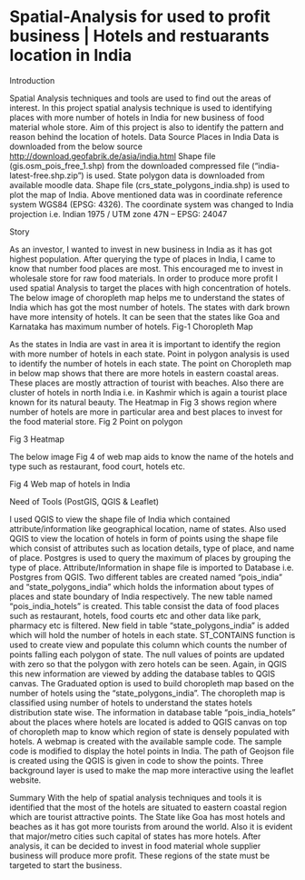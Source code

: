 # Spatial-Analysis for used to profit business | Hotels and restuarants location in India

Introduction 

Spatial Analysis techniques and tools are used to find out the areas of interest. In this project spatial analysis technique is used to identifying places with more number of hotels in India for new business of food material whole store. Aim of this project is also to identify the pattern and reason behind the location of hotels. 
Data Source
Places in India Data is downloaded from the below source http://download.geofabrik.de/asia/india.html Shape file (gis.osm_pois_free_1.shp) from the downloaded compressed file (“india-latest-free.shp.zip”) is used. 
State polygon data is downloaded from available moodle data. Shape file (crs_state_polygons_india.shp) is used to plot the map of India.
Above mentioned data was in coordinate reference system WGS84 (EPSG: 4326). The coordinate system was changed to India projection i.e. Indian 1975 / UTM zone 47N – EPSG: 24047

Story

As an investor, I wanted to invest in new business in India as it has got highest population. After querying the type of places in India, I came to know that number food places are most. This encouraged me to invest in wholesale store for raw food materials. In order to produce more profit I used spatial Analysis to target the places with high concentration of hotels.		
The below image of choropleth map helps me to understand the states of India which has got the most number of hotels. The states with dark brown have more intensity of hotels. It can be seen that the states like Goa and Karnataka has maximum number of hotels.
 Fig-1 Choropleth Map

As the states in India are vast in area it is important to identify the region with more number of hotels in each state. Point in polygon analysis is used to identify the number of hotels in each state. The point on Choropleth map in below map shows that there are more hotels in eastern coastal areas. These places are mostly attraction of tourist with beaches. Also there are cluster of hotels in north India i.e. in Kashmir which is again a tourist place known for its natural beauty. The Heatmap in Fig 3 shows region where number of hotels are more in particular area and best places to invest for the food material store.
 Fig 2 Point on polygon
 
Fig 3 Heatmap

The below image Fig 4  of web map aids to know the name of the hotels and type such as restaurant, food court, hotels etc.
 
Fig 4 Web map of hotels in India

Need of Tools (PostGIS, QGIS & Leaflet)

I used QGIS to view the shape file of India which contained attribute/information like geographical location, name of states. Also used QGIS to view the location of hotels in form of points using the shape file which consist of attributes such as location details, type of place, and name of place. 
Postgres is used to query the maximum of places by grouping the type of place. Attribute/Information in shape file is imported to Database i.e. Postgres from QGIS. Two different tables are created named “pois_india” and “state_polygons_india” which holds the information about types of places and state boundary of India respectively. The new table named “pois_india_hotels” is created. This table consist the data of food places such as restaurant, hotels, food courts etc and other data like park, pharmacy etc is filtered. New field in table “state_polygons_india” is added which will hold the number of hotels in each state. ST_CONTAINS function is used to create view and populate this column which counts the number of points falling each polygon of state. The null values of points are updated with zero so that the polygon with zero hotels can be seen.
Again, in QGIS this new information are viewed by adding the database tables to QGIS canvas. The Graduated option is used to build choropleth map based on the number of hotels using the “state_polygons_india”.  The choropleth map is classified using number of hotels to understand the states hotels distribution state wise. The information in database table “pois_india_hotels” about the places where hotels are located is added to QGIS canvas on top of choropleth map to know which region of state is densely populated with hotels.
A webmap is created with the available sample code. The sample code is modified to display the hotel points in India. The path of Geojson file is created using the QGIS is given in code to show the points. Three background layer is used to make the map more interactive using the leaflet website.  

Summary
With the help of spatial analysis techniques and tools it is identified that the most of the hotels are situated to eastern coastal region which are tourist attractive points. The State like Goa has most hotels and beaches as it has got more tourists from around the world. Also it is evident that major/metro cities such capital of states has more hotels. After analysis, it can be decided to invest in food material whole supplier business will produce more profit. These regions of the state must be targeted to start the business.


